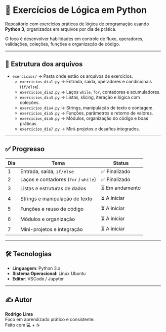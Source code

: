 # 🧠 Exercícios de Lógica em Python

Repositório com exercícios práticos de lógica de programação usando **Python 3**, organizados em arquivos por dia de prática.

O foco é desenvolver habilidades em controle de fluxo, operadores, validações, coleções, funções e organização de código.

---

## 📁 Estrutura dos arquivos

- `exercicios/` → Pasta onde estão os arquivos de exercícios.
  - `exercicios_dia1.py` → Entrada, saída, operadores e condicionais (`if/else`).
  - `exercicios_dia2.py` → Laços `while`, `for`, contadores e acumuladores.
  - `exercicios_dia3.py` → Listas, slicing, iteração e lógica com coleções.
  - `exercicios_dia4.py` → Strings, manipulação de texto e contagem.
  - `exercicios_dia5.py` → Funções, parâmetros e retorno de valores.
  - `exercicios_dia6.py` → Módulos, organização do código e boas práticas.
  - `exercicios_dia7.py` → Mini-projetos e desafios integrados.

---

## ✅ Progresso

| Dia | Tema                                | Status         |
|-----|-------------------------------------|----------------|
| 1   | Entrada, saída, `if/else`           | ✅ Finalizado   |
| 2   | Laços e contadores (`for` / `while`)| ✅ Finalizado   |
| 3   | Listas e estruturas de dados        | ⏳ Em andamento |
| 4   | Strings e manipulação de texto      | ⏳ A iniciar    |
| 5   | Funções e reuso de código           | ⏳ A iniciar    |
| 6   | Módulos e organização               | ⏳ A iniciar    |
| 7   | Mini-projetos e integração          | ⏳ A iniciar    |

---

## 🛠️ Tecnologias

- **Linguagem**: Python 3.x  
- **Sistema Operacional**: Linux Ubuntu  
- **Editor**: VSCode / Jupyter

---

## ✍️ Autor

**Rodrigo Lima**  
Foco em aprendizado prático e consistente.  
Feito com 💻 + ☕
